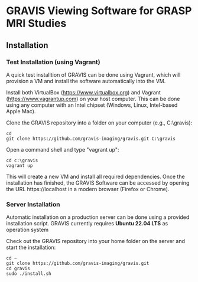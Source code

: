 # GRAVIS Viewing Software for GRASP MRI Studies

## Installation

### Test Installation (using Vagrant)

A quick test installtion of GRAVIS can be done using Vagrant, which will provision a VM and install the software automatically into the VM.

Install both VirtualBox (https://www.virtualbox.org) and Vagrant (https://www.vagrantup.com) on your host computer. This can be done using any computer with an Intel chipset (Windows, Linux, Intel-based Apple Mac).

Clone the GRAVIS repository into a folder on your computer (e.g., C:\gravis):
```
cd 
git clone https://github.com/gravis-imaging/gravis.git C:\gravis
```

Open a command shell and type "vagrant up":
```
cd c:\gravis
vagrant up
```
This will create a new VM and install all required dependencies. Once the installation has finished, the GRAVIS Software can be accessed by opening the URL https://localhost in a modern browser (Firefox or Chrome).

### Server Installation

Automatic installation on a production server can be done using a provided installation script. GRAVIS currently requires **Ubuntu 22.04 LTS** as operation system

Check out the GRAVIS repository into your home folder on the server and start the installation:
```
cd ~
git clone https://github.com/gravis-imaging/gravis.git
cd gravis
sudo ./install.sh
```

